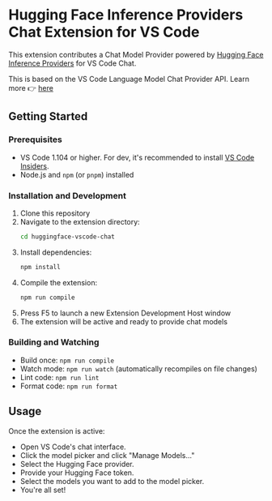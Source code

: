 # Hugging Face Inference Providers Chat Extension for VS Code

This extension contributes a Chat Model Provider powered by [Hugging Face Inference Providers](https://huggingface.co/docs/inference-providers/index) for VS Code Chat.

This is based on the VS Code Language Model Chat Provider API. Learn more 👉 [here](https://code.visualstudio.com/api/extension-guides/ai/language-model-chat-provider)

## Getting Started

### Prerequisites

- VS Code 1.104 or higher. For dev, it's recommended to install [VS Code Insiders](https://code.visualstudio.com/insiders/).
- Node.js and `npm` (or `pnpm`) installed

### Installation and Development

1. Clone this repository
2. Navigate to the extension directory:
   ```bash
   cd huggingface-vscode-chat
   ```
3. Install dependencies:
   ```bash
   npm install
   ```
4. Compile the extension:
   ```bash
   npm run compile
   ```
5. Press F5 to launch a new Extension Development Host window
6. The extension will be active and ready to provide chat models

### Building and Watching

- Build once: `npm run compile`
- Watch mode: `npm run watch` (automatically recompiles on file changes)
- Lint code: `npm run lint`
- Format code: `npm run format`

## Usage

Once the extension is active:

- Open VS Code's chat interface.
- Click the model picker and click "Manage Models..."
- Select the Hugging Face provider.
- Provide your Hugging Face token.
- Select the models you want to add to the model picker.
- You're all set!
